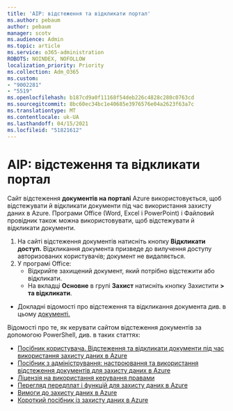 ```yaml
---
title: 'AIP: відстеження та відкликати портал'
ms.author: pebaum
author: pebaum
manager: scotv
ms.audience: Admin
ms.topic: article
ms.service: o365-administration
ROBOTS: NOINDEX, NOFOLLOW
localization_priority: Priority
ms.collection: Adm_O365
ms.custom:
- "9002281"
- "5519"
ms.openlocfilehash: b187cd9a0f11168f54deb226c4828c280c0763cd
ms.sourcegitcommit: 8bc60ec34bc1e40685e3976576e04a2623f63a7c
ms.translationtype: MT
ms.contentlocale: uk-UA
ms.lasthandoff: 04/15/2021
ms.locfileid: "51821612"
---
```

# <a name="aip-track-and-revoke-portal"></a>AIP: відстеження та відкликати портал

Сайт відстеження **документів на порталі** Azure використовується, щоб відстежувати й відкликати документи під час використання захисту даних в Azure. Програми Office (Word, Excel і PowerPoint) і Файловий провідник також можна використовувати, щоб відстежувати й відкликати документи.

1. На сайті відстеження документів натисніть кнопку **Відкликати доступ.** Відкликання документа призведе до вилучення доступу авторизованих користувачів; документ не видаляється.
2. У програмі Office:
    - Відкрийте захищений документ, який потрібно відстежити або відкликати.
    - На вкладці **Основне** в групі **Захист** натисніть кнопку Захистити **> та відкликати**.

- Докладні відомості про відстеження та відкликання документа див. в цьому [документі.](https://docs.microsoft.com/azure/information-protection/rms-client/client-track-revoke)

Відомості про те, як керувати сайтом відстеження документів за допомогою PowerShell, див. в таких статтях:
- [Посібник користувача. Відстеження та відкликати документи під час використання захисту даних в Azure](https://docs.microsoft.com/azure/information-protection/rms-client/client-track-revoke)
- [Посібник з адміністрування: настроювання та використання відстеження документів для захисту даних в Azure](https://docs.microsoft.com/azure/information-protection/rms-client/client-admin-guide-document-tracking)
- [Ліцензія на використання керування правами](https://docs.microsoft.com/azure/information-protection/configure-usage-rights#rights-management-use-license)
- [Перегляд передплат і функцій для захисту даних в Azure](https://azure.microsoft.com/pricing/details/information-protection)
- [Вимоги до захисту даних в Azure](https://docs.microsoft.com/azure/information-protection/get-started/requirements)
- [Короткий посібник із захисту даних в Azure](https://docs.microsoft.com/azure/information-protection/get-started/infoprotect-quick-start-tutorial)
